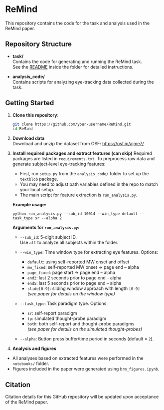 # ReMind
This repository contains the code for the task and analysis used in the ReMind paper.

## Repository Structure  

- **task/**  
  Contains the code for generating and running the ReMind task.  
  See the [README](task/README.md) inside the folder for detailed instructions.  

- **analysis_code/**  
  Contains scripts for analyzing eye-tracking data collected during the task.  

## Getting Started  

1. **Clone this repository**:  
   ```bash
   git clone https://github.com/your-username/ReMind.git
   cd ReMind

2. **Download data**  
Download and unzip the dataset from OSF: <https://osf.io/ajme7/>

3. **Install required packages and extract features (can skip)**
Required packages are listed in `requirements.txt`. To preprocess raw data and generate subject-level eye-tracking features:  
    - First, run `setup.py` from the `analysis_code/` folder to set up the `textblob` package.  
    - You may need to adjust path variables defined in the repo to match your local setup.  
    - The main script for feature extraction is `run_analysis.py`.
  
    **Example usage:**  
      ```
      python run_analysis.py --sub_id 10014 --win_type default --task_type sr --alpha 2
      ```
    
    **Arguments for `run_analysis.py`:**
    
    - `--sub_id`: 5-digit subject ID.  
      Use `all` to analyze all subjects within the folder.
    
    - `--win_type`: Time window type for extracting eye features. Options:  
      - `default`: using self-reported MW onset and offset  
      - `mw_fixed`: self-reported MW onset → page end – alpha  
      - `page_fixed`: page start → page end – alpha  
      - `end2`: last 2 seconds prior to page end – alpha  
      - `end5`: last 5 seconds prior to page end – alpha  
      - `slide[0-9]`: sliding window approach with length `[0-9]`  
        *(see paper for details on the window type)*
    
    - `--task_type`: Task paradigm type. Options:  
      - `sr`: self-report paradigm  
      - `tp`: simulated thought-probe paradigm  
      - `both`: both self-report and thought-probe paradigms  
        *(see paper for details on the simulated thought-probes)*
    
    - `--alpha`: Button press buffer/time period in seconds (default = `2`).
  
4. **Analysis and figures**
  - All analyses based on extracted features were performed in the `notebooks/` folder.  
  - Figures included in the paper were generated using `brm_figures.ipynb`.

## Citation
Citation details for this GitHub repository will be updated upon acceptance of the ReMind paper.
   
